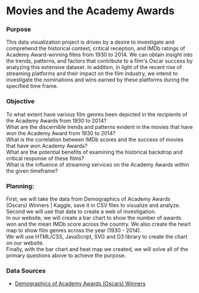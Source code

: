 # Movies and the Academy Awards
 
 
### Purpose
This data visualization project is driven by a desire to investigate and comprehend the historical context, critical reception, and IMDb ratings of Academy Award-winning films from 1930 to 2014. We can obtain insight into the trends, patterns, and factors that contribute to a film's Oscar success by analyzing this extensive dataset. In addition, in light of the recent rise of streaming platforms and their impact on the film industry, we intend to investigate the nominations and wins earned by these platforms during the specified time frame.

### Objective
To what extent have various film genres been depicted in the recipients of the Academy Awards from 1930 to 2014?<br>
What are the discernible trends and patterns evident in the movies that have won the Academy Award from 1930 to 2014?<br>
What is the correlation between IMDb scores and the success of movies that have won Academy Awards?<br>
What are the potential benefits of examining the historical backdrop and critical response of these films?<br>
What is the influence of streaming services on the Academy Awards within the given timeframe?



### Planning:
First, we will take the data from Demographics of Academy Awards (Oscars) Winners | Kaggle, save it in CSV files  to visualize and analyze.
Second we will use that data to create a web of investigation.<br>
In our website, we will create a bar chart to show the number of awards won and the mean IMDb score across the country. We also create the heart map to show film genres across the year (1930 - 2014).<br>
We will use HTML/CSS, JavaScript, SVG and D3 library to create the chart on our website. <br>
Finally, with the bar chart and heat map we created, we will solve all of the primary questions above to achieve the purpose.






### Data Sources
* [Demographics of Academy Awards (Oscars) Winners](https://www.kaggle.com/fmejia21/demographics-of-academy-awards-oscars-winners#Oscars-demographics-DFE.csv)

